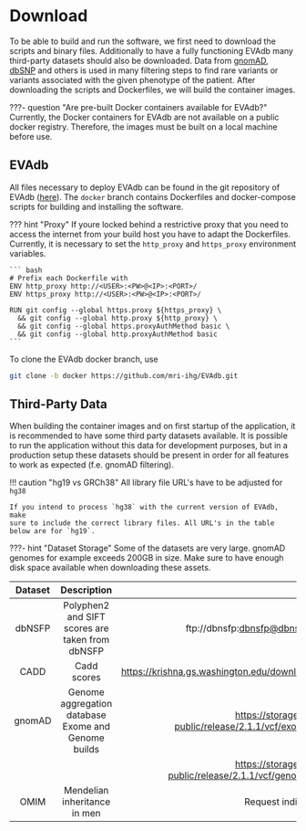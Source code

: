 # Download

To be able to build and run the software, we first need to download the scripts
and binary files. Additionally to have a fully functioning EVAdb many 
third-party datasets should also be downloaded. Data from [gnomAD](https://gnomad.broadinstitute.org),
 [dbSNP](https://www.ncbi.nlm.nih.gov/snp/) and others is used in many
filtering steps to find rare variants or variants associated with the given
phenotype of the patient. After downloading the scripts and Dockerfiles, we
will build the container images.

???- question "Are pre-built Docker containers available for EVAdb?"
    Currently, the Docker containers for EVAdb are not available on a public
    docker registry. Therefore, the images must be built on a local machine
    before use.


## EVAdb

All files necessary to deploy EVAdb can be found in the git repository of EVAdb
([here](https://github.com/mri-ihg/EVAdb)). The `docker` branch contains
Dockerfiles and docker-compose scripts for building and installing the software.

??? hint "Proxy"
    If youre locked behind a restrictive proxy that you need to access the
    internet from your build host you have to adapt the Dockerfiles. Currently,
    it is necessary to set the `http_proxy` and `https_proxy` environment
    variables.

    ``` bash
    # Prefix each Dockerfile with
    ENV http_proxy http://<USER>:<PW>@<IP>:<PORT>/
    ENV https_proxy http://<USER>:<PW>@<IP>:<PORT>/

    RUN git config --global https.proxy ${https_proxy} \
      && git config --global http.proxy ${http_proxy} \
      && git config --global https.proxyAuthMethod basic \
      && git config --global http.proxyAuthMethod basic
    ```

To clone the EVAdb docker branch, use

``` bash
git clone -b docker https://github.com/mri-ihg/EVAdb.git
```

## Third-Party Data

When building the container images and on first startup of the application, it
is recommended to have some third party datasets available. It is possible to
run the application without this data for development purposes, but in a
production setup these datasets should be present in order for all features to
work as expected (f.e. gnomAD filtering).

!!! caution "hg19 vs GRCh38"
    All library file URL's have to be adjusted for `hg38`

    If you intend to process `hg38` with the current version of EVAdb, make
    sure to include the correct library files. All URL's in the table below are for `hg19`.

???- hint "Dataset Storage"
    Some of the datasets are very large. gnomAD genomes for example exceeds
    200GB in size. Make sure to have enough disk space available when
    downloading these assets.

| Dataset | Description | URL |
| :---: | :---: | :---: |
| dbNSFP | Polyphen2 and SIFT scores are taken from dbNSFP | ftp://dbnsfp:dbnsfp@dbnsfp.softgenetics.com/dbNSFPv3.5a.zip |
| CADD | Cadd scores | https://krishna.gs.washington.edu/download/CADD/v1.6/GRCh37/whole_genome_SNVs.tsv.gz |
| gnomAD | Genome aggregation database Exome and Genome builds | https://storage.googleapis.com/gnomad-public/release/2.1.1/vcf/exomes/gnomad.exomes.r2.1.1.sites.vcf.bgz |
| | | https://storage.googleapis.com/gnomad-public/release/2.1.1/vcf/genomes/gnomad.genomes.r2.1.1.sites.vcf.bgz |
| OMIM | Mendelian inheritance in men | Request individual acces at [omim.org](https://www.omim.org/downloads) |